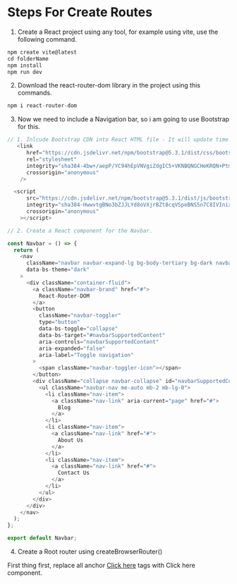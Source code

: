 # Steps For Create Routes

1. Create a React project using any tool, for example using vite, use the following command.

```JavaScript
npm create vite@latest
cd folderName
npm install
npm run dev
```

2. Download the react-router-dom library in the project using this commands.

```JavaScript
npm i react-router-dom
```

3. Now we need to include a Navigation bar, so i am going to use Bootstrap for this.

```JavaScript
// 1. Inlcude Bootstrap CDN into React HTML file - It will update time to time, so copy the latest one.
   <link
      href="https://cdn.jsdelivr.net/npm/bootstrap@5.3.1/dist/css/bootstrap.min.css"
      rel="stylesheet"
      integrity="sha384-4bw+/aepP/YC94hEpVNVgiZdgIC5+VKNBQNGCHeKRQN+PtmoHDEXuppvnDJzQIu9"
      crossorigin="anonymous"
    />

  <script
      src="https://cdn.jsdelivr.net/npm/bootstrap@5.3.1/dist/js/bootstrap.bundle.min.js"
      integrity="sha384-HwwvtgBNo3bZJJLYd8oVXjrBZt8cqVSpeBNS5n7C8IVInixGAoxmnlMuBnhbgrkm"
      crossorigin="anonymous"
    ></script>

// 2. Create a React component for the Navbar.

const Navbar = () => {
  return (
    <nav
      className="navbar navbar-expand-lg bg-body-tertiary bg-dark navbar-dark"
      data-bs-theme="dark"
    >
      <div className="container-fluid">
        <a className="navbar-brand" href="#">
          React-Router-DOM
        </a>
        <button
          className="navbar-toggler"
          type="button"
          data-bs-toggle="collapse"
          data-bs-target="#navbarSupportedContent"
          aria-controls="navbarSupportedContent"
          aria-expanded="false"
          aria-label="Toggle navigation"
        >
          <span className="navbar-toggler-icon"></span>
        </button>
        <div className="collapse navbar-collapse" id="navbarSupportedContent">
          <ul className="navbar-nav me-auto mb-2 mb-lg-0">
            <li className="nav-item">
              <a className="nav-link" aria-current="page" href="#">
                Blog
              </a>
            </li>
            <li className="nav-item">
              <a className="nav-link" href="#">
                About Us
              </a>
            </li>
            <li className="nav-item">
              <a className="nav-link" href="#">
                Contact Us
              </a>
            </li>
          </ul>
        </div>
      </div>
    </nav>
  );
};

export default Navbar;

```

4. Create a Root router using createBrowserRouter()

First thing first, replace all anchor <a href="#">Click here</a> tags with <Link to="#">Click here</Link> component.
